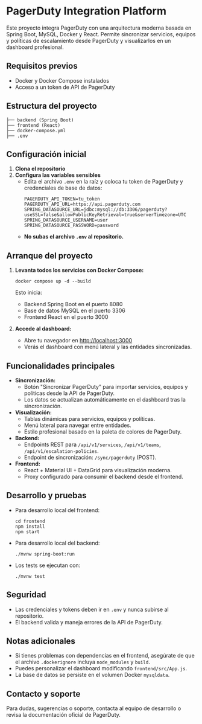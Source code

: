 # PagerDuty Integration Platform

Este proyecto integra PagerDuty con una arquitectura moderna basada en Spring Boot, MySQL, Docker y React. Permite sincronizar servicios, equipos y políticas de escalamiento desde PagerDuty y visualizarlos en un dashboard profesional.

## Requisitos previos
- Docker y Docker Compose instalados
- Acceso a un token de API de PagerDuty

## Estructura del proyecto
```
├── backend (Spring Boot)
├── frontend (React)
├── docker-compose.yml
├── .env
```

## Configuración inicial
1. **Clona el repositorio**
2. **Configura las variables sensibles**
   - Edita el archivo `.env` en la raíz y coloca tu token de PagerDuty y credenciales de base de datos:
     ```
     PAGERDUTY_API_TOKEN=tu_token
     PAGERDUTY_API_URL=https://api.pagerduty.com
     SPRING_DATASOURCE_URL=jdbc:mysql://db:3306/pagerduty?useSSL=false&allowPublicKeyRetrieval=true&serverTimezone=UTC
     SPRING_DATASOURCE_USERNAME=user
     SPRING_DATASOURCE_PASSWORD=password
     ```
   - **No subas el archivo `.env` al repositorio.**

## Arranque del proyecto
1. **Levanta todos los servicios con Docker Compose:**
   ```
   docker compose up -d --build
   ```
   Esto inicia:
   - Backend Spring Boot en el puerto 8080
   - Base de datos MySQL en el puerto 3306
   - Frontend React en el puerto 3000

2. **Accede al dashboard:**
   - Abre tu navegador en [http://localhost:3000](http://localhost:3000)
   - Verás el dashboard con menú lateral y las entidades sincronizadas.

## Funcionalidades principales
- **Sincronización:**
  - Botón "Sincronizar PagerDuty" para importar servicios, equipos y políticas desde la API de PagerDuty.
  - Los datos se actualizan automáticamente en el dashboard tras la sincronización.
- **Visualización:**
  - Tablas dinámicas para servicios, equipos y políticas.
  - Menú lateral para navegar entre entidades.
  - Estilo profesional basado en la paleta de colores de PagerDuty.
- **Backend:**
  - Endpoints REST para `/api/v1/services`, `/api/v1/teams`, `/api/v1/escalation-policies`.
  - Endpoint de sincronización: `/sync/pagerduty` (POST).
- **Frontend:**
  - React + Material UI + DataGrid para visualización moderna.
  - Proxy configurado para consumir el backend desde el frontend.

## Desarrollo y pruebas
- Para desarrollo local del frontend:
  ```
  cd frontend
  npm install
  npm start
  ```
- Para desarrollo local del backend:
  ```
  ./mvnw spring-boot:run
  ```
- Los tests se ejecutan con:
  ```
  ./mvnw test
  ```

## Seguridad
- Las credenciales y tokens deben ir en `.env` y nunca subirse al repositorio.
- El backend valida y maneja errores de la API de PagerDuty.

## Notas adicionales
- Si tienes problemas con dependencias en el frontend, asegúrate de que el archivo `.dockerignore` incluya `node_modules` y `build`.
- Puedes personalizar el dashboard modificando `frontend/src/App.js`.
- La base de datos se persiste en el volumen Docker `mysqldata`.

## Contacto y soporte
Para dudas, sugerencias o soporte, contacta al equipo de desarrollo o revisa la documentación oficial de PagerDuty.

